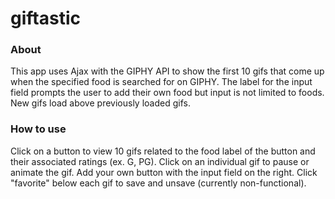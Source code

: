 # giftastic

### About
This app uses Ajax with the GIPHY API to show the first 10 gifs that come up when the specified food is searched for on GIPHY. The label for the input field prompts the user to add their own food but input is not limited to foods. New gifs load above previously loaded gifs.

### How to use
Click on a button to view 10 gifs related to the food label of the button and their associated ratings (ex. G, PG). Click on an individual gif to pause or animate the gif. Add your own button with the input field on the right. Click "favorite" below each gif to save and unsave (currently non-functional).